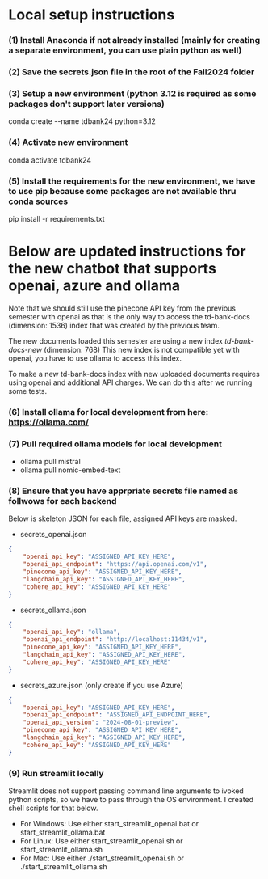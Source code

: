 # Local setup instructions
### (1) Install Anaconda if not already installed (mainly for creating a separate environment, you can use plain python as well)
### (2) Save the secrets.json file in the root of the Fall2024 folder
### (3) Setup a new environment (python 3.12 is required as some packages don't support later versions)
conda create --name tdbank24 python=3.12
### (4) Activate new environment
conda activate tdbank24
### (5) Install the requirements for the new environment, we have to use pip because some packages are not available thru conda sources
pip install -r requirements.txt

# Below are updated instructions for the new chatbot that supports openai, azure and ollama 

Note that we should still use the pinecone API key from the previous semester with openai as that is the only way to access the td-bank-docs (dimension: 1536) index that was created by the previous team.

The new documents loaded this semester are using a new index *td-bank-docs-new* (dimension: 768) This new index is not compatible yet with openai, you have to use ollama to access this index.

To make a new td-bank-docs index with new uploaded documents requires using openai and additional API charges. We can do this after we running some tests.


### (6) Install ollama for local development from here: https://ollama.com/

### (7) Pull required ollama models for local development

- ollama pull mistral
- ollama pull nomic-embed-text

### (8) Ensure that you have apprpriate secrets file named as follwows for each backend

Below is skeleton JSON for each file, assigned API keys are masked.

- secrets_openai.json

```json
{
    "openai_api_key": "ASSIGNED_API_KEY_HERE",
    "openai_api_endpoint": "https://api.openai.com/v1",
    "pinecone_api_key": "ASSIGNED_API_KEY_HERE",
    "langchain_api_key": "ASSIGNED_API_KEY_HERE",
    "cohere_api_key": "ASSIGNED_API_KEY_HERE"
}
```

- secrets_ollama.json

```json
{
    "openai_api_key": "ollama",
    "openai_api_endpoint": "http://localhost:11434/v1",
    "pinecone_api_key": "ASSIGNED_API_KEY_HERE",
    "langchain_api_key": "ASSIGNED_API_KEY_HERE",
    "cohere_api_key": "ASSIGNED_API_KEY_HERE"    
}
```

- secrets_azure.json (only create if you use Azure)

```json
{
    "openai_api_key": "ASSIGNED_API_KEY_HERE",
    "openai_api_endpoint": "ASSIGNED_API_ENDPOINT_HERE",
    "openai_api_version": "2024-08-01-preview",
    "pinecone_api_key": "ASSIGNED_API_KEY_HERE",
    "langchain_api_key": "ASSIGNED_API_KEY_HERE",
    "cohere_api_key": "ASSIGNED_API_KEY_HERE"    
}
```

### (9) Run streamlit locally

Streamlit does not support passing command line arguments to ivoked python scripts, so we have to pass through the OS environment. I created shell scripts for that below.

- For Windows: Use either start_streamlit_openai.bat or start_streamlit_ollama.bat
- For Linux: Use either start_streamlit_openai.sh or start_streamlit_ollama.sh
- For  Mac: Use either ./start_streamlit_openai.sh or ./start_streamlit_ollama.sh


